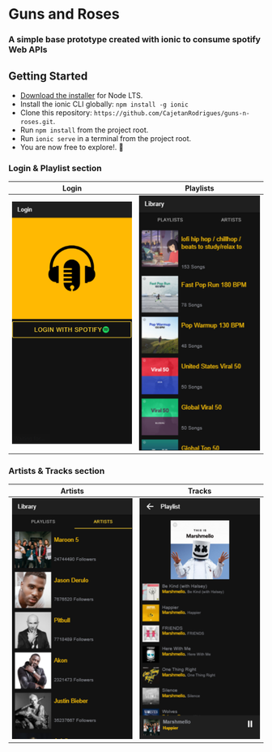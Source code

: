 # Guns and Roses
### A simple base prototype created with ionic to consume spotify Web APIs


## Getting Started

* [Download the installer](https://nodejs.org/) for Node LTS.
* Install the ionic CLI globally: `npm install -g ionic`
* Clone this repository: `https://github.com/CajetanRodrigues/guns-n-roses.git`.
* Run `npm install` from the project root.
* Run `ionic serve` in a terminal from the project root.
* You are now free to explore!. :tada:

### Login & Playlist section

| Login  | Playlists
| -----------------| ------------------|
| <img src="https://github.com/CajetanRodrigues/guns-n-roses/blob/master/screenshots/login.PNG" width="250">| <img src="https://github.com/CajetanRodrigues/guns-n-roses/blob/master/screenshots/library.PNG" width="250"> |



### Artists & Tracks section

| Artists  | Tracks
| -----------------| ------------------|
| <img src="https://github.com/CajetanRodrigues/guns-n-roses/blob/master/screenshots/artists.PNG" width="250">| <img src="https://github.com/CajetanRodrigues/guns-n-roses/blob/master/screenshots/track.PNG" width="250"> |





